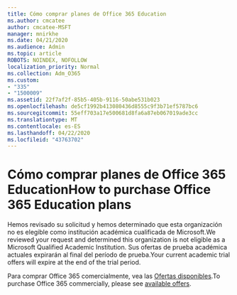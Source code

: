 ```yaml
---
title: Cómo comprar planes de Office 365 Education
ms.author: cmcatee
author: cmcatee-MSFT
manager: mnirkhe
ms.date: 04/21/2020
ms.audience: Admin
ms.topic: article
ROBOTS: NOINDEX, NOFOLLOW
localization_priority: Normal
ms.collection: Adm_O365
ms.custom:
- "335"
- "1500009"
ms.assetid: 22f7af2f-85b5-405b-9116-50abe531b023
ms.openlocfilehash: de5cf1992b413080436d8555c9f3b71ef5787bc6
ms.sourcegitcommit: 55eff703a17e500681d8fa6a87eb067019ade3cc
ms.translationtype: MT
ms.contentlocale: es-ES
ms.lasthandoff: 04/22/2020
ms.locfileid: "43763702"
---
```

# <a name="how-to-purchase-office-365-education-plans"></a><span data-ttu-id="436c7-102">Cómo comprar planes de Office 365 Education</span><span class="sxs-lookup"><span data-stu-id="436c7-102">How to purchase Office 365 Education plans</span></span>

<span data-ttu-id="436c7-103">Hemos revisado su solicitud y hemos determinado que esta organización no es elegible como institución académica cualificada de Microsoft.</span><span class="sxs-lookup"><span data-stu-id="436c7-103">We reviewed your request and determined this organization is not eligible as a Microsoft Qualified Academic Institution.</span></span> <span data-ttu-id="436c7-104">Sus ofertas de prueba académica actuales expirarán al final del período de prueba.</span><span class="sxs-lookup"><span data-stu-id="436c7-104">Your current academic trial offers will expire at the end of the trial period.</span></span>
  
<span data-ttu-id="436c7-105">Para comprar Office 365 comercialmente, vea las [Ofertas disponibles](https://go.microsoft.com/fwlink/p/?linkid=868433).</span><span class="sxs-lookup"><span data-stu-id="436c7-105">To purchase Office 365 commercially, please see [available offers](https://go.microsoft.com/fwlink/p/?linkid=868433).</span></span>  